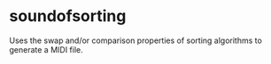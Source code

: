 # soundofsorting
Uses the swap and/or comparison properties of sorting algorithms to generate a MIDI file.
